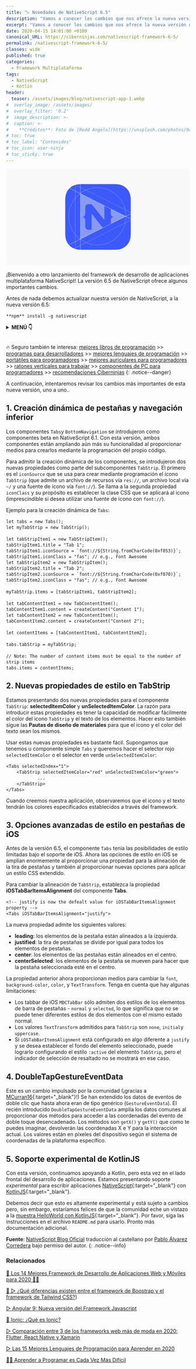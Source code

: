 ```yaml
---
title: "▷ Novedades de NativeScript 6.5"
description: "Vamos a conocer los cambios que nos ofrece la nueva versión del Framework NativeScript. Respecto a sus componentes y nuevas características de cara al futuro."
excerpt: "Vamos a conocer los cambios que nos ofrece la nueva versión del Framework NativeScript. Respecto a sus componentes y nuevas características de cara al futuro."
date: 2020-04-15 14:01:00 +0100
canonical_URL: https://ciberninjas.com/nativescript-framework-6-5/
permalink: /nativescript-framework-6-5/
classes: wide
published: true
categories:
  - Framework Multiplataforma
tags:
  - NativeScript
  - Kotlin
header:
  teaser: /assets/images/blog/nativescript-app-1.webp
#  overlay_image: /assets/images/
#  overlay_filter: '0.2'
#  image_description: >-
#  caption: >-
#    **Créditos**: Foto de [Redd Angelo](https://unsplash.com/photos/9o8YdYGTT64) en [Unsplash](https://unsplash.com/@reddangelo)
# toc: true
# toc_label: "Contenidos"
# toc_icon: user-ninja
# toc_sticky: true
---
```


![](/assets/images/blog/nativescript-app-1.webp "")

¡Bienvenido a otro lanzamiento del framework de desarrollo de aplicaciones multiplataforma NativeScript! La versión 6.5 de NativeScript ofrece algunos importantes cambios.

Antes de nada debemos actualizar nuestra versión de NativeScript, a la nueva versión 6.5:

```
**npm** install -g nativescript
```

<details>
<summary><strong>MENÚ 👇</strong><span><a name="menu"></a></span></summary>
<nav class="menu">
  <ol>
    <li><a href="/nativescript-framework-6-5/#creación-dinámica-de-pestañas-y-navegación-inferior" title=""><strong>**Creación dinámica de pestañas y navegación inferior**</strong></a></li>
    <li><a href="/nativescript-framework-6-5/#nuevas-propiedades-de-estilo-en-Tabstrip" title=""><strong>**Nuevas propiedades de estilo en TabStrip**</strong></a></li>
    <li><a href="/nativescript-framework-6-5/#opciones-avanzadas-de-estilo-en-pestañas-de-iOS" title=""><strong>**Opciones avanzadas de estilo en pestañas de iOS**</strong></a></li>
    <li><a href="/nativescript-framework-6-5/#doubletapgestureeventdata" title=""><strong>**DoubleTapGestureEventData**</strong></a></li>
    <li><a href="/nativescript-framework-6-5/#soporte-experimental-de-KotlinJS" title=""><strong>**Soporte experimental de KotlinJS**</strong></a></li>
  </ol>
</nav>
</details>
<br />

🔥 Seguro también te interesa: [mejores libros de programación](/programar/) >> [programas para desarrolladores](/mejores-sistemas-operativos-para-hackear/) >> [mejores lenguajes de programación](/15-mejores-lenguajes-programacion/) >> [portátiles para programadores]() >> [mejores auriculares para programadores](/auriculares-dise%C3%B1o/) >> [ratones verticales para trabajar](/teclados-ratones-dise%C3%B1o/) >> [componentes de PC para programadores](/ordenadores-componentes/) >> [recomendaciones Ciberninjas](https://kutt.it/cibercursos-recomienda)
{: .notice--danger}

A continuación, intentaremos revisar los cambios más importantes de esta nueva versión, uno a uno..

## **1. Creación dinámica de pestañas y navegación inferior**

Los componentes `Tabs`y `BottomNavigation` se introdujeron como componentes beta en NativeScript 6.1. Con esta versión, ambos componentes están ampliando aún más su funcionalidad al proporcionar medios para crearlos mediante la programación del propio código.

Para admitir la creación dinámica de los componentes, se introdujeron dos nuevas propiedades como parte del subcomponentes  `TabStrip`. El primero es el `iconSource` que se usa para crear mediante programación el ícono `TabStrip` (que admite un archivo de recursos vía `res://`, un archivo local vía `~/` y una fuente de ícono vía `font://`). Se llama a la segunda propiedad `iconClass` y su propósito es establecer la clase CSS que se aplicará al icono (imprescindible si desea utilizar una fuente de icono con `font://`).

Ejemplo para la creación dinámica de `Tabs`:

`````
let tabs = new Tabs();
let myTabStrip = new TabStrip();

let tabStripItem1 = new TabStripItem();
tabStripItem1.title = "Tab 1";
tabStripItem1.iconSource = `font://${String.fromCharCode(0xf053)}`;
tabStripItem1.iconClass = "fas"; // e.g., Font Awesome
let tabStripItem2 = new TabStripItem();
tabStripItem2.title = "Tab 2";
tabStripItem2.iconSource = `font://${String.fromCharCode(0xf070)}`;
tabStripItem2.iconClass = "fas"; // e.g., Font Awesome

myTabStrip.items = [tabStripItem1, tabStripItem2];

let tabContentItem1 = new TabContentItem();
tabContentItem1.content = createContent("Content 1");
let tabContentItem2 = new TabContentItem();
tabContentItem2.content = createContent("Content 2");

let contentItems = [tabContentItem1, tabContentItem2];   

tabs.tabStrip = myTabStrip;

// Note: The number of content items must be equal to the number of strip items
tabs.items = contentItems; 
`````

## **2. Nuevas propiedades de estilo en TabStrip**

Estamos presentando dos nuevas propiedades para el componente `TabStrip`: **selectedItemColor** y **unSelectedItemColor**. La razón para introducir estas propiedades es tener la capacidad de modificar fácilmente el color del icono `TabStrip` y el texto de los elementos. Hacer esto también sigue las **Pautas de diseño de materiales** para que el icono y el color del texto sean los mismos.

Usar estas nuevas propiedades es bastante fácil. Supongamos que tenemos u componente simple `Tabs` y queremos hacer el selector rojo `selectedItemColor` o el selector en verde `unSelectedItemColor`:

`````
<Tabs selectedIndex="1">
    <TabStrip selectedItemColor="red" unSelectedItemColor="green">
            ...
    </TabStrip>
</Tabs>
`````
Cuando creemos nuestra aplicación, observaremos que el icono y el texto tendrán los colores especificados establecidos a través del framework.

## **3. Opciones avanzadas de estilo en pestañas de iOS**

Antes de la versión 6.5, el componente `Tabs` tenía las posibilidades de estilo limitadas bajo el soporte de iOS. Ahora las opciones de estilo en iOS se amplían enormemente al proporcionar una propiedad para la alineación de la tira de pestañas y también al proporcionar nuevas opciones para aplicar un estilo CSS extendido.

Para cambiar la alineación de `TabStrip`, establezca la propiedad **iOSTabBarItemsAlignment** del componente **Tabs**.

`````
<!-- justify is now the defealt value for iOSTabBarItemsAlignment property -->
<Tabs iOSTabBarItemsAlignment="justify">
`````

La nueva propiedad admite los siguientes valores: 

- **leading**: los elementos de la pestaña están alineados a la izquierda.
- **justified**: la tira de pestañas se divide por igual para todos los elementos de pestañas.
- **center**: los elementos de las pestañas están alineados en el centro.
- **centerSelected**: los elementos de la pestaña se mueven para hacer que la pestaña seleccionada esté en el centro.

La propiedad anterior ahora proporcionan medios para cambiar la `font`, `background-color`, `color`, y `TextTransform`. Tenga en cuenta que hay algunas limitaciones:

- Los tabbar de iOS `MDCTabBar` sólo admiten dos estilos de los elementos de barra de pestañas - `normal` y `selected`, lo que significa que no se puede tener diferentes estilos de dos elementos con el mismo estado normal.
- Los valores `TextTransform` admitidos para `TabStrip` son `none`, `initial`y `uppercase`.
- Si `iOSTabBarItemsAlignment` está configurado en algo diferente a `justify` y se desea establecer el fondo del elemento seleccionado, puede lograrlo configurando el estilo `:active` del elemento `TabStrip`, pero el indicador de selección de resaltado no se mostrará en ese caso.

## **4. DoubleTapGestureEventData**

Este es un cambio impulsado por la comunidad (¡gracias a [MCurran16](https://github.com/MCurran16){:target="_blank"}!) Se han extendido los datos de eventos de doble clic que hasta ahora eran de tipo genérico (`GestureEventData`). El recién introducido `DoubleTapGestureEventData` amplía los datos comunes al proporcionar dos métodos para acceder a las coordenadas del evento de doble toque desencadenado. Los métodos son `getX()` y `getY()` que como te puedes imaginar, devolverán las coordenadas X e Y para la interacción actual. Los valores están en píxeles del dispositivo según el sistema de coordenadas de la plataforma específico.

## **5. Soporte experimental de KotlinJS**

Con esta versión, continuamos apoyando a Kotlin, pero esta vez en el lado frontal del desarrollo de aplicaciones. Estamos presentando soporte *experimental* para escribir aplicaciones [NativeScript](https://kotlinlang.org/docs/reference/js-overview.html){:target="_blank"} con [KotlinJS](https://kotlinlang.org/docs/reference/js-overview.html){:target="_blank"}.

Debemos decir que esto es altamente experimental y está sujeto a cambios pero, sin embargo, estaríamos felices de que la comunidad eche un vistazo a la [muestra HelloWorld con KotlinJS](https://github.com/NativeScript/template-hello-world-kt){:target="_blank"}. Por favor, siga las instrucciones en el archivo `README.md` para usarlo. Pronto más documentación adicional.

**Fuente**\: [NativeScript Blog Oficial](https://www.nativescript.org/blog/whats-new-in-nativescript-6-5 "Novedades de NativeScript 6.5: What´s new in nativescript 6.5") traducci&oacute;n al castellano por [Pablo &Aacute;lvarez Corredera](https://t.me/ciberninjas) bajo permiso del autor.
{: .notice--info}

### Relacionados

[🥇 Los 14 Mejores Framework de Desarrollo de Aplicaciones Web y Móviles para 2020 👨‍💻](https://ciberninjas.com/mejores-sdk-multiplataforma-2019-20)

[🎨 ▷ ¿Qué diferencias existen entre el framework de Boostrap y el framework de Tailwind CSS?](https://ciberninjas.com/que-diferencias-existen-entre-bootstrap-tailwind/))

[▷ Angular 9: Nueva versión del Framework Javascript](https://ciberninjas.com/angular-version-9-liberado/)

[🚀 Ionic: ¿Qué es Ionic?](https://ciberninjas.com/ionic-framework/)

[▷ Comparación entre 3 de los frameworks web más de moda en 2020: Flutter, React Native y Xamarin](https://ciberninjas.com/comparacion-flutter-react-native-xamarin/)

[▷ Las 15 Mejores Lenguajes de Programación para Aprender en 2020](/programar/)

[👩‍💻 Aprender a Programar es Cada Vez Más Difícil](/aprender-a-programar-es-cada-vez-más-difícil/ "👩‍💻 Aprender a Programar es Cada Vez Más Difícil")
